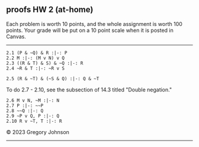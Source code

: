 ## proofs HW 2 (at-home)

Each problem is worth 10 points, and the whole assignment is worth 100 points. Your grade will be put on a 10 point scale when it is posted in Canvas. 

--- 

~~~{.ProofChecker .JohnsonSL options="fonts tabindent render" guides="fitch" points="10" late-credit="9"}
2.1 (P & ~Q) & R :|-: P 
2.2 M :|-: (M v N) v Q
2.3 ((R & T) & S) & ~Q :|-: R
2.4 ~R & T :|-: ~R v S
~~~


~~~{.ProofChecker .JohnsonSL options="fonts tabindent render" guides="fitch" points="10" late-credit="9"}
2.5 (R & ~T) & (~S & Q) :|-: Q & ~T 
~~~

To do 2.7 - 2.10, see the subsection of 14.3 titled "Double negation." 

~~~{.ProofChecker .JohnsonSL options="fonts tabindent render" guides="fitch" points="10" late-credit="9"}
2.6 M v N, ~M :|-: N
2.7 P :|-: ~~P
2.8 ~~Q :|-: Q
2.9 ~P v Q, P :|-: Q
2.10 R v ~T, T :|-: R
~~~

&copy; 2023 Gregory Johnson

--- 